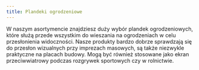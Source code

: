 ```yaml
---
title: Plandeki ogrodzeniowe
---
```


W naszym asortymencie znajdziesz duży wybór plandek ogrodzeniowych, które służą
przede wszystkim do wieszania na ogrodzeniach w celu przesłonienia widoczności.
Nasze produkty bardzo dobrze sprawdzają się do przesłon wizualnych przy
imprezach masowych, są także niezwykle praktyczne na placach budowy. Mogą być
również stosowane jako ekran przeciwwiatrowy podczas rozgrywek sportowych czy w
rolnictwie.
